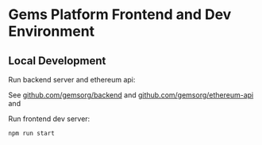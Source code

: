 # Gems Platform Frontend and Dev Environment

## Local Development

Run backend server and ethereum api:

See [github.com/gemsorg/backend](http://github.com/gemsorg/backend) and [github.com/gemsorg/ethereum-api](http://github.com/gemsorg/ethereum-api) and

Run frontend dev server:

```
npm run start
```

